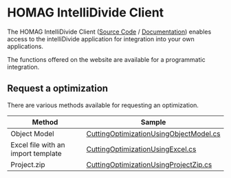# HOMAG IntelliDivide Client

The HOMAG IntelliDivide Client ([Source Code](./..//Client/IntelliDivideClient.cs) / [Documentation](./homagconnect.intellidivide.client.intellidivideclient.md)) enables access to the intelliDivide application for integration into your own applications. 

The functions offered on the website are available for a programmatic integration.

## Request a optimization

There are various methods available for requesting an optimization.

Method|Sample
------|------
Object Model|[CuttingOptimizationUsingObjectModel.cs](./../Samples/Requests/Cutting/CuttingOptimizationUsingObjectModel.cs)
Excel file with an import template | [CuttingOptimizationUsingExcel.cs](./../Samples/Requests/Cutting/CuttingOptimizationUsingExcel.cs)
Project.zip|[CuttingOptimizationUsingProjectZip.cs](./../Samples/Requests/Cutting/CuttingOptimizationUsingProjectZip.cs)